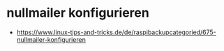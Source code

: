# nullmailer konfigurieren

- <https://www.linux-tips-and-tricks.de/de/raspibackupcategoried/675-nullmailer-konfigurieren>
